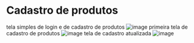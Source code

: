 # Cadastro de produtos
 tela simples de login e de cadastro de produtos
![image](https://github.com/user-attachments/assets/1a5277e1-ec6e-4439-b7e8-4131e9a67d5c)
primeira tela de cadastro de produtos
![image](https://github.com/user-attachments/assets/985552e2-ff70-4f5d-bc95-014e52c2d945)
tela de cadastro atualizada
![image](https://github.com/user-attachments/assets/fd1c1638-2783-476e-ae8f-6e39fef9ee44)

